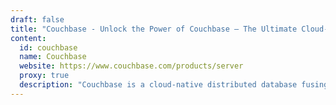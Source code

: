 ```yaml
---
draft: false
title: "Couchbase - Unlock the Power of Couchbase – The Ultimate Cloud-Native Distributed Database"
content:
  id: couchbase
  name: Couchbase
  website: https://www.couchbase.com/products/server
  proxy: true
  description: "Couchbase is a cloud-native distributed database fusing SQL's strengths with NoSQL's flexibility, offering ACID transactions, advanced analytics, and real-time eventing."
---
```

